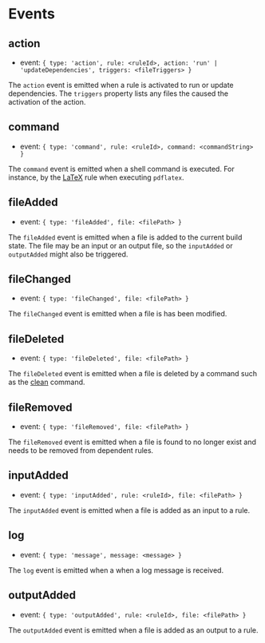 # Events

## action

-   event: `{ type: 'action', rule: <ruleId>, action: 'run' | 'updateDependencies', triggers: <fileTriggers> }`

The `action` event is emitted when a rule is activated to run or update
dependencies. The `triggers` property lists any files the caused the activation
of the action.

## command

-   event: `{ type: 'command', rule: <ruleId>, command: <commandString> }`

The `command` event is emitted when a shell command is executed. For instance,
by the [LaTeX][] rule when executing `pdflatex`.

## fileAdded

-   event: `{ type: 'fileAdded', file: <filePath> }`

The `fileAdded` event is emitted when a file is added to the current build
state. The file may be an input or an output file, so the `inputAdded` or
`outputAdded` might also be triggered.

## fileChanged

-   event: `{ type: 'fileChanged', file: <filePath> }`

The `fileChanged` event is emitted when a file is has been modified.

## fileDeleted

-   event: `{ type: 'fileDeleted', file: <filePath> }`

The `fileDeleted` event is emitted when a file is deleted by a command such
as the [clean][] command.

## fileRemoved

-   event: `{ type: 'fileRemoved', file: <filePath> }`

The `fileRemoved` event is emitted when a file is found to no longer exist and
needs to be removed from dependent rules.

## inputAdded

-   event: `{ type: 'inputAdded', rule: <ruleId>, file: <filePath> }`

The `inputAdded` event is emitted when a file is added as an input to a rule.

## log

-   event: `{ type: 'message', message: <message> }`

The `log` event is emitted when a when a log message is received.

## outputAdded

-   event: `{ type: 'outputAdded', rule: <ruleId>, file: <filePath> }`

The `outputAdded` event is emitted when a file is added as an output to a rule.

[clean]: commands#clean

[latex]: rules#latex

